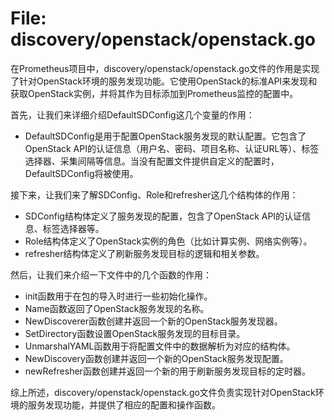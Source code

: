 # File: discovery/openstack/openstack.go

在Prometheus项目中，discovery/openstack/openstack.go文件的作用是实现了针对OpenStack环境的服务发现功能。它使用OpenStack的标准API来发现和获取OpenStack实例，并将其作为目标添加到Prometheus监控的配置中。

首先，让我们来详细介绍DefaultSDConfig这几个变量的作用：
- DefaultSDConfig是用于配置OpenStack服务发现的默认配置。它包含了OpenStack API的认证信息（用户名、密码、项目名称、认证URL等）、标签选择器、采集间隔等信息。当没有配置文件提供自定义的配置时，DefaultSDConfig将被使用。

接下来，让我们来了解SDConfig、Role和refresher这几个结构体的作用：
- SDConfig结构体定义了服务发现的配置，包含了OpenStack API的认证信息、标签选择器等。
- Role结构体定义了OpenStack实例的角色（比如计算实例、网络实例等）。
- refresher结构体定义了刷新服务发现目标的逻辑和相关参数。

然后，让我们来介绍一下文件中的几个函数的作用：
- init函数用于在包的导入时进行一些初始化操作。
- Name函数返回了OpenStack服务发现的名称。
- NewDiscoverer函数创建并返回一个新的OpenStack服务发现器。
- SetDirectory函数设置OpenStack服务发现的目标目录。
- UnmarshalYAML函数用于将配置文件中的数据解析为对应的结构体。
- NewDiscovery函数创建并返回一个新的OpenStack服务发现配置。
- newRefresher函数创建并返回一个新的用于刷新服务发现目标的定时器。

综上所述，discovery/openstack/openstack.go文件负责实现针对OpenStack环境的服务发现功能，并提供了相应的配置和操作函数。


